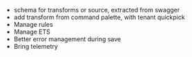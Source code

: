 - schema for transforms or source, extracted from swagger
- add transform from command palette, with tenant quickpick
- Manage rules
- Manage ETS
- Better error management during save
- Bring telemetry